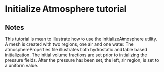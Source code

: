 # Initialize Atmosphere tutorial

## Notes

This tutorial is mean to illustrate how to use the initializeAtmosphere utility. A mesh is created with two regions, one air and one water. The atmosphereProperties file illustrates both hydrostatic and table based initialization. The initial volume fractions are set prior to initializing the pressure fields. After the pressure has been set, the left, air region, is set to a uniform value.



